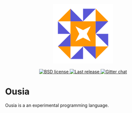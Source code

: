 <p align="center">
  <img
    src="https://raw.githubusercontent.com/neysofu/ousia/master/logo/logo-github.png"
    alt="logo">
  </img>
</p>
<p align="center">
  <a href="https://github.com/neysofu/ousia/blob/master/LICENSE.txt">
    <img
      src="https://img.shields.io/badge/license-BSD-blue.svg"
      alt="BSD license">
    </img>
  </a>
  <a href="https://github.com/neysofu/ousia/releases">
    <img
      src="https://img.shields.io/github/release/neysofu/ousia.svg"
      alt="Last release">
    </img>
  </a>
  <a href="https://gitter.im/ousialang/Lobby">
    <img
      src="https://badges.gitter.im/ousialang/ousia.svg"
      alt="Gitter chat">
    </img>
  </a>
</p>

# Ousia

Ousia is a an experimental programming language.

